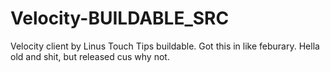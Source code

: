 # Velocity-BUILDABLE_SRC
Velocity client by Linus Touch Tips buildable.
Got this in like feburary. Hella old and shit, but released cus why not.
